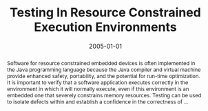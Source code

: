 ---
title: "Testing In Resource Constrained Execution Environments"
abstract: "Software for resource constrained embedded devices is often implemented in the Java programming language because the Java compiler and virtual machine provide enhanced safety, portability, and the potential for run-time optimization. It is important to verify that a software application executes correctly in the environment in which it will normally execute, even if this environment is an embedded one that severely constrains memory resources. Testing can be used to isolate defects within and establish a confidence in the correctness of …"
date: 2005-01-01
venue: "20th IEEE/ACM International Conference on Automated Software Engineering (ASE 2005), November 7-11, 2005, Long Beach, CA, USA"
paperurl: https://dl.acm.org/doi/abs/10.1145/1101908.1101984
authors: "Gregory M. Kapfhammer, Mary Lou Soffa and Daniel Mosse"
awards: ""
---